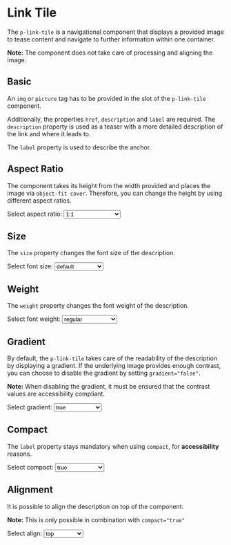 # Link Tile

The `p-link-tile` is a navigational component that displays a provided image to tease content and navigate to further
information within one container.

**Note:** The component does not take care of processing and aligning the image.

<TableOfContents></TableOfContents>

## Basic

An `img` or `picture` tag has to be provided in the slot of the `p-link-tile` component.

Additionally, the properties `href`, `description` and `label` are required. The `description` property is used as a
teaser with a more detailed description of the link and where it leads to.

The `label` property is used to describe the anchor.

<Playground :markup="basic"></Playground>

## Aspect Ratio

The component takes its height from the width provided and places the image via `object-fit cover`. Therefore, you can
change the height by using different aspect ratios.

<Playground :markup="aspectRatioMarkup">
  <label>
    <p-text>Select aspect ratio:</p-text>
    <select v-model="aspectRatio" aria-label="Select aspect ratio">
      <option disabled>Select aspect ratio</option>
      <option value="1:1">1:1</option>
      <option value="3:4">3:4</option>
      <option value="4:3">4:3</option>
      <option value="9:16">9:16</option>
      <option value="16:9">16:9</option>
      <option value="{base: '1:1', xs: '3:4', s: '4:3', m: '9:16', l: '16:9', xl: '1:1' }">responsive</option>
    </select>
  </label>
</Playground>

## Size

The `size` property changes the font size of the description.

<Playground :markup="sizeMarkup">
  <label>
    <p-text>Select font size:</p-text>
    <select v-model="size" aria-label="Select font size">
      <option disabled>Select font size</option>
      <option value="default">default</option>
      <option value="inherit">inherit</option>
      <option value="{base: 'inherit', xs: 'default', s: 'inherit', m: 'default', l: 'inherit', xl: 'default' }">responsive</option>
    </select>
  </label>
</Playground>

## Weight

The `weight` property changes the font weight of the description.

<Playground :markup="weightMarkup">
    <p-text>Select font weight:</p-text>
    <select v-model="weight" aria-label="Select font weight">
      <option disabled>Select font weight</option>
      <option value="regular">regular</option>
      <option value="semibold">semibold</option>
      <option value="{base: 'semibold', xs: 'regular', s: 'semibold', m: 'regular', l: 'semibold', xl: 'regular' }">responsive</option>
    </select>
</Playground>

## Gradient

By default, the `p-link-tile` takes care of the readability of the description by displaying a gradient. If the
underlying image provides enough contrast, you can choose to disable the gradient by setting `gradient="false"`.

**Note:** When disabling the gradient, it must be ensured that the contrast values are accessibility compliant.

<Playground :markup="gradientMarkup">
    <p-text>Select gradient:</p-text>
    <select v-model="gradient" aria-label="Select gradient">
      <option disabled>Select gradient</option>
      <option value="true">true</option>
      <option value="false">false</option>
    </select>
</Playground>

## Compact

The `label` property stays mandatory when using `compact`, for **accessibility** reasons.

<Playground :markup="compactMarkup">
  <p-text>Select compact:</p-text>
  <select v-model="compact" aria-label="Select compact">
    <option disabled>Select compact</option>
    <option value="true">true</option>
    <option value="false">false</option>
  </select>
</Playground>

## Alignment

It is possible to align the description on top of the component.

**Note:** This is only possible in combination with `compact="true"`

<Playground :markup="alignMarkup">
  <p-text>Select align:</p-text>
  <select v-model="align" aria-label="Select align">
    <option disabled>Select align</option>
    <option value="top">top</option>
    <option value="bottom">bottom</option>
  </select>
</Playground>

<script lang="ts">
import Vue from 'vue';
import Component from 'vue-class-component';

@Component
export default class Code extends Vue {

  aspectRatio = '4:3';
  size = 'default';
  weight = 'semibold';
  gradient = 'false';
  compact = 'true';
  align = 'top';

  basic = `<div class="grid">
  <p-link-tile
    href="https://www.porsche.com"
    label="Some label"
    description="Some Description"
  >
    <img src="${require('../../assets/image_grid.png')}" alt="Some alt text" />
  </p-link-tile>
  <p-link-tile
    href="https://www.porsche.com"
    label="Some label"
    description="Some Description"
  >
    <picture>
      <source media="(min-width:400px)" srcset="${require('../../assets/image_grid.png')}"/>
      <img src="${require('../../assets/image_grid_violet.png')}" alt="Some alt text" />
    </picture>
  </p-link-tile>
</div>`;

  get aspectRatioMarkup() {
    return`<div class="container">
  <p-link-tile href="#" label="Some Label" description="Some Description" aspect-ratio="${this.aspectRatio}">
    <img src="${require('../../assets/image_grid.png')}" alt="Some alt text"/>
  </p-link-tile>
</div>`
  }

  get sizeMarkup() {
    return`<div class="grid">
  <p-link-tile href="#" label="Some Label" description="Some Description" size="${this.size}">
    <img src="${require('../../assets/image_grid.png')}" alt="Some alt text"/>
  </p-link-tile>
  <p-link-tile href="#" label="Some Label" description="Some Description" size="${this.size}" compact="true">
    <img src="${require('../../assets/image_grid.png')}" alt="Some alt text"/>
  </p-link-tile>
</div>`
  }

  get weightMarkup() {
    return`<div class="grid">
  <p-link-tile href="#" label="Some Label" description="Some Description" weight="${this.weight}">
    <img src="${require('../../assets/image_grid.png')}" alt="Some alt text"/>
  </p-link-tile>
  <p-link-tile href="#" label="Some Label" description="Some Description" weight="${this.weight}" compact="true">
    <img src="${require('../../assets/image_grid.png')}" alt="Some alt text"/>
  </p-link-tile>
</div>`
  }

 get gradientMarkup() { 
  return `<div class="grid">
  <p-link-tile
    href="https://www.porsche.com"
    label="Some label"
    description="Some Description"
    gradient="${this.gradient}"
  >
    <img src="${require('../../assets/image_grid_split.png')}" alt="Some alt text" />
  </p-link-tile>
   <p-link-tile
      href="https://www.porsche.com"
      label="Some label"
      description="Some Description"
      compact="true"
      gradient="${this.gradient}"
    >
    <img src="${require('../../assets/image_grid_split.png')}" alt="Some alt text" />
  </p-link-tile>
</div>`};

  get compactMarkup() {
    return `<div class="container">
  <p-link-tile
    href="https://www.porsche.com"
    label="Some label"
    description="Some Description"
    compact="${this.compact}"
  >
    <img src="${require('../../assets/image_grid.png')}" alt="Some alt text" />
  </p-link-tile>
</div>`};

  get alignMarkup() {
    return `<div class="container">
  <p-link-tile
    href="https://www.porsche.com"
    label="Some label"
    description="Some Description"
    compact="true"
    align="${this.align}"
  >
    <img src="${require('../../assets/image_grid.png')}" alt="Some alt text" />
  </p-link-tile>
</div>`};

}
</script>

<style>

  .container {
    max-width: 400px;
    font-size: 40px;
  }
  .grid {
    display: grid;
    grid-template-columns: repeat(auto-fill, minmax(400px, 1fr));
    grid-template-rows: auto;
    column-gap: 1rem;
    row-gap: 1rem;
  }
</style>
